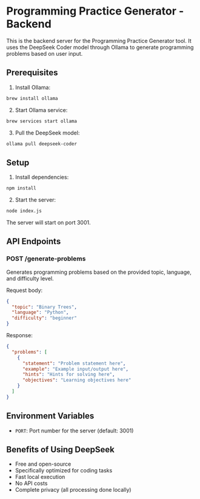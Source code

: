 # Programming Practice Generator - Backend

This is the backend server for the Programming Practice Generator tool. It uses the DeepSeek Coder model through Ollama to generate programming problems based on user input.

## Prerequisites

1. Install Ollama:
```bash
brew install ollama
```

2. Start Ollama service:
```bash
brew services start ollama
```

3. Pull the DeepSeek model:
```bash
ollama pull deepseek-coder
```

## Setup

1. Install dependencies:
```bash
npm install
```

2. Start the server:
```bash
node index.js
```

The server will start on port 3001.

## API Endpoints

### POST /generate-problems
Generates programming problems based on the provided topic, language, and difficulty level.

Request body:
```json
{
  "topic": "Binary Trees",
  "language": "Python",
  "difficulty": "beginner"
}
```

Response:
```json
{
  "problems": [
    {
      "statement": "Problem statement here",
      "example": "Example input/output here",
      "hints": "Hints for solving here",
      "objectives": "Learning objectives here"
    }
  ]
}
```

## Environment Variables

- `PORT`: Port number for the server (default: 3001)

## Benefits of Using DeepSeek

- Free and open-source
- Specifically optimized for coding tasks
- Fast local execution
- No API costs
- Complete privacy (all processing done locally)
